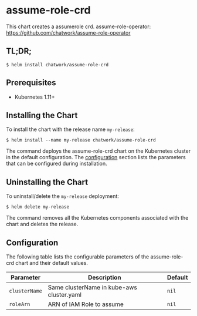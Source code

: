 # assume-role-crd

This chart creates a assumerole crd.
assume-role-operator: https://github.com/chatwork/assume-role-operator

## TL;DR;

```
$ helm install chatwork/assume-role-crd
```

## Prerequisites

* Kubernetes 1.11+

## Installing the Chart

To install the chart with the release name `my-release`:

```
$ helm install --name my-release chatwork/assume-role-crd
```

The command deploys the assume-role-crd chart on the Kubernetes cluster in the default configuration. The [configuration](https://github.com/chatwork/charts/tree/master/assume-role-crd#configuration) section lists the parameters that can be configured during installation.

## Uninstalling the Chart

To uninstall/delete the `my-release` deployment:

```
$ helm delete my-release
```

The command removes all the Kubernetes components associated with the chart and deletes the release.

## Configuration

The following table lists the configurable parameters of the assume-role-crd chart and their default values.

|  Parameter | Description | Default |
| --- | --- | --- |
|  `clusterName` | Same clusterName in kube-aws cluster.yaml | `nil` |
|  `roleArn` | ARN of IAM Role to assume | `nil` |
